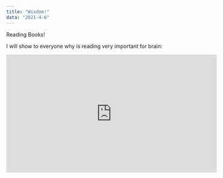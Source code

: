 ```yaml
---
title: "Wisdom!"
data: "2021-4-6"
---
```


Reading Books!

I will show to everyone why is reading very important for brain:
<iframe width="560" height="315" src="https://www.youtube.com/embed/A-jzAyOO6d4" frameborder="0" allow="accelorrometer; autoplay; encrypted-media; gyroscope; picture-in picture" allowfullscreen></iframe>